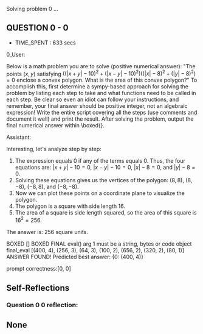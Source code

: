 Solving problem 0 ...



## QUESTION 0 - 0 
- TIME_SPENT : 633 secs

0_User:

Below is a math problem you are to solve (positive numerical answer):
"The points $\left(x, y\right)$ satisfying $((\vert x + y \vert - 10)^2 + ( \vert x - y \vert - 10)^2)((\vert x \vert - 8)^2 + ( \vert y \vert - 8)^2) = 0$ enclose a convex polygon. What is the area of this convex polygon?"
To accomplish this, first determine a sympy-based approach for solving the problem by listing each step to take and what functions need to be called in each step. Be clear so even an idiot can follow your instructions, and remember, your final answer should be positive integer, not an algebraic expression!
Write the entire script covering all the steps (use comments and document it well) and print the result. After solving the problem, output the final numerical answer within \boxed{}.

Assistant: 

Interesting, let's analyze step by step:



1. The expression equals 0 if any of the terms equals 0. Thus, the four equations are: $|x+y| - 10 = 0$, $|x-y| - 10 = 0$, $|x| - 8 = 0$, and $|y| - 8 = 0$.
2. Solving these equations gives us the vertices of the polygon: $(8,8)$, $(8,-8)$, $(-8,8)$, and $(-8,-8)$.
3. Now we can plot these points on a coordinate plane to visualize the polygon.
4. The polygon is a square with side length 16.
5. The area of a square is side length squared, so the area of this square is $16^2 = 256$.

The answer is: $256$ square units.

BOXED []
BOXED FINAL 
eval() arg 1 must be a string, bytes or code object final_eval
[(400, 4), (256, 3), (64, 3), (100, 2), (656, 2), (320, 2), (80, 1)]
ANSWER FOUND!
Predicted best answer: {0: (400, 4)}

prompt correctness:[0, 0]

## Self-Reflections

### Question 0 0 reflection:
None
---
